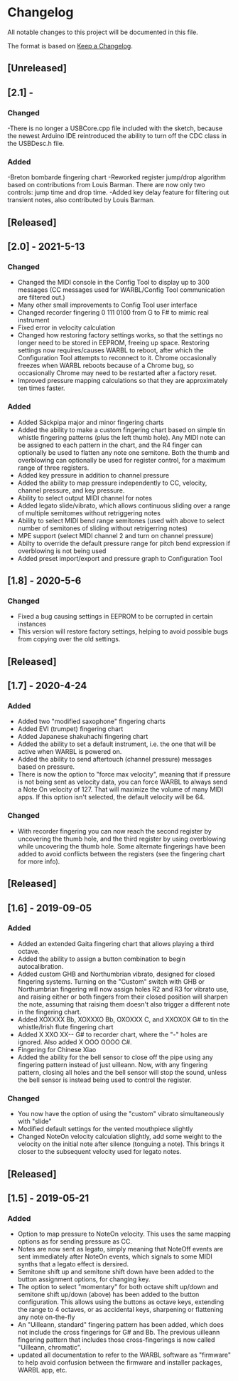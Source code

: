 # Changelog
All notable changes to this project will be documented in this file.

The format is based on [Keep a Changelog](https://keepachangelog.com/en/1.0.0/).
## [Unreleased]

## [2.1] - 
### Changed

-There is no longer a USBCore.cpp file included with the sketch, because the newest Arduino IDE reintroduced the ability to turn off the CDC class in the USBDesc.h file. 

### Added

-Breton bombarde fingering chart
-Reworked register jump/drop algorithm based on contributions from Louis Barman. There are now only two controls: jump time and drop time. 
-Added key delay feature for filtering out transient notes, also contributed by Louis Barman.


## [Released]


## [2.0] - 2021-5-13
### Changed

- Changed the MIDI console in the Config Tool to display up to 300 messages (CC messages used for WARBL/Config Tool communication are filtered out.)
- Many other small improvements to Config Tool user interface
- Changed recorder fingering 0 111 0100 from G to F# to mimic real instrument
- Fixed error in velocity calculation
- Changed how restoring factory settings works, so that the settings no longer need to be stored in EEPROM, freeing up space. Restoring settings now requires/causes WARBL to reboot, after which the Configuration Tool attempts to reconnect to it. Chrome occasionally freezes when WARBL reboots because of a Chrome bug, so occasionally Chrome may need to be restarted after a factory reset.
- Improved pressure mapping calculations so that they are approximately ten times faster. 

### Added

- Added Säckpipa major and minor fingering charts
- Added the ability to make a custom fingering chart based on simple tin whistle fingering patterns (plus the left thumb hole). Any MIDI note can be assigned to each pattern in the chart, and the R4 finger can optionally be used to flatten any note one semitone. Both the thumb and overblowing can optionally be used for register control, for a maximum range of three registers.
- Added key pressure in addition to channel pressure
- Added the ability to map pressure independently to CC, velocity, channel pressure, and key pressure.
- Ability to select output MIDI channel for notes
- Added legato slide/vibrato, which allows continuous sliding over a range of multiple semitomes without retriggering notes
- Ability to select MIDI bend range semitones (used with above to select number of semitones of sliding without retrigerring notes)
- MPE support (select MIDI channel 2 and turn on channel pressure)
- Abilty to override the default pressure range for pitch bend expression if overblowing is not being used
- Added preset import/export and pressure graph to Configuration Tool


## [1.8] - 2020-5-6
### Changed

- Fixed a bug causing settings in EEPROM to be corrupted in certain instances
- This version will restore factory settings, helping to avoid possible bugs from copying over the old settings.


## [Released]

## [1.7] - 2020-4-24
### Added

- Added two "modified saxophone" fingering charts
- Added EVI (trumpet) fingering chart
- Added Japanese shakuhachi fingering chart
- Added the ability to set a default instrument, i.e. the one that will be active when WARBL is powered on.
- Added the ability to send aftertouch (channel pressure) messages based on pressure.
- There is now the option to "force max velocity", meaning that if pressure is not being sent as velocity data, you can force WARBL to always send a Note On velocity of 127. That will maximize the volume of many MIDI apps. If this option isn't selected, the default velocity will be 64.

### Changed
- With recorder fingering you can now reach the second register by uncovering the thumb hole, and the third register by using overblowing while uncovering the thumb hole. Some alternate fingerings have been added to avoid conflicts between the registers (see the fingering chart for more info).

## [Released]

## [1.6] - 2019-09-05
### Added

- Added an extended Gaita fingering chart that allows playing a third octave.
- Added the ability to assign a button combination to begin autocalibration.
- Added custom GHB and Northumbrian vibrato, designed for closed fingering systems. Turning on the "Custom" switch with GHB or Northumbrian fingering will now assign holes R2 and R3 for vibrato use, and raising either or both fingers from their closed position will sharpen the note, assuming that raising them doesn't also trigger a different note in the fingering chart.
- Added XOXXXX Bb, XOXXXO Bb, OXOXXX C, and XXOXOX G# to tin the whistle/Irish flute fingering chart
- Added X XXO XX-- G# to recorder chart, where the "-" holes are ignored. Also added X OOO OOOO C#.
- Fingering for Chinese Xiao
- Added the ability for the bell sensor to close off the pipe using any fingering pattern instead of just uilleann. Now, with any fingering pattern, closing all holes and the bell sensor will stop the sound, unless the bell sensor is instead being used to control the register.

### Changed

- You now have the option of using the "custom" vibrato simultaneously with "slide"
- Modified default settings for the vented mouthpiece slightly
- Changed NoteOn velocity calculation slightly, add some weight to the velocity on the initial note after silence (tonguing a note). This brings it closer to the subsequent velocity used for legato notes. 


##

## [Released]

## [1.5] - 2019-05-21
### Added

- Option to map pressure to NoteOn velocity. This uses the same mapping options as for sending pressure as CC.
- Notes are now sent as legato, simply meaning that NoteOff events are sent immediately after NoteOn events, which signals to some MIDI synths that a legato effect is dersired.
- Semitone shift up and semitone shift down have been added to the button assignment options, for changing key.
- The option to select "momentary" for both octave shift up/down and semitone shift up/down (above) has been added to the button configuration. This allows using the buttons as octave keys, extending the range to 4 octaves, or as accidental keys, sharpening or flattening any note on-the-fly
- An "Uilleann, standard" fingering pattern has been added, which does not include the cross fingerings for G# and Bb. The previous uilleann fingering pattern that includes those cross-fingerings is now called "Uilleann, chromatic".
- updated all documentation to refer to the WARBL software as "firmware" to help avoid confusion between the firmware and installer packages, WARBL app, etc.
